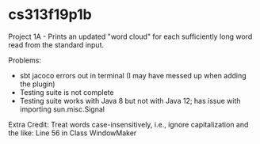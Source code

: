 # cs313f19p1b
Project 1A - Prints an updated "word cloud" for each sufficiently long word read from the standard input.

Problems:
- sbt jacoco errors out in terminal (I may have messed up when adding the plugin)
- Testing suite is not complete
- Testing suite works with Java 8 but not with Java 12; has issue with importing sun.misc.Signal

Extra Credit:
Treat words case-insensitively, i.e., ignore capitalization and the like: Line 56 in Class WindowMaker
